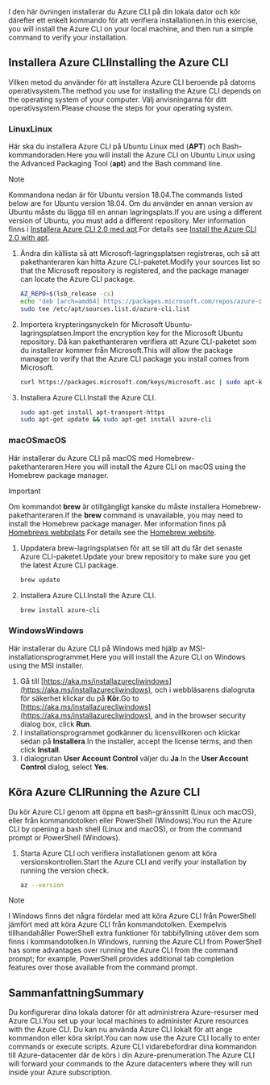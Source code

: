 
<span data-ttu-id="c6a2d-101">I den här övningen installerar du Azure CLI på din lokala dator och kör därefter ett enkelt kommando för att verifiera installationen.</span><span class="sxs-lookup"><span data-stu-id="c6a2d-101">In this exercise, you will install the Azure CLI on your local machine, and then run a simple command to verify your installation.</span></span> 

## <a name="installing-the-azure-cli"></a><span data-ttu-id="c6a2d-102">Installera Azure CLI</span><span class="sxs-lookup"><span data-stu-id="c6a2d-102">Installing the Azure CLI</span></span>
<span data-ttu-id="c6a2d-103">Vilken metod du använder för att installera Azure CLI beroende på datorns operativsystem.</span><span class="sxs-lookup"><span data-stu-id="c6a2d-103">The method you use for installing the Azure CLI depends on the operating system of your computer.</span></span> <span data-ttu-id="c6a2d-104">Välj anvisningarna för ditt operativsystem.</span><span class="sxs-lookup"><span data-stu-id="c6a2d-104">Please choose the steps for your operating system.</span></span>

### <a name="linux"></a><span data-ttu-id="c6a2d-105">Linux</span><span class="sxs-lookup"><span data-stu-id="c6a2d-105">Linux</span></span>
<span data-ttu-id="c6a2d-106">Här ska du installera Azure CLI på Ubuntu Linux med (**APT**) och Bash-kommandoraden.</span><span class="sxs-lookup"><span data-stu-id="c6a2d-106">Here you will install the Azure CLI on Ubuntu Linux using the Advanced Packaging Tool (**apt**) and the Bash command line.</span></span>

> [!NOTE]
> <span data-ttu-id="c6a2d-107">Kommandona nedan är för Ubuntu version 18.04.</span><span class="sxs-lookup"><span data-stu-id="c6a2d-107">The commands listed below are for Ubuntu version 18.04.</span></span> <span data-ttu-id="c6a2d-108">Om du använder en annan version av Ubuntu måste du lägga till en annan lagringsplats.</span><span class="sxs-lookup"><span data-stu-id="c6a2d-108">If you are using a different version of Ubuntu, you must add a different repository.</span></span> <span data-ttu-id="c6a2d-109">Mer information finns i [Installera Azure CLI 2.0 med apt](https://docs.microsoft.com/cli/azure/install-azure-cli-apt).</span><span class="sxs-lookup"><span data-stu-id="c6a2d-109">For details see [Install the Azure CLI 2.0 with apt](https://docs.microsoft.com/cli/azure/install-azure-cli-apt).</span></span>

1. <span data-ttu-id="c6a2d-110">Ändra din källista så att Microsoft-lagringsplatsen registreras, och så att pakethanteraren kan hitta Azure CLI-paketet.</span><span class="sxs-lookup"><span data-stu-id="c6a2d-110">Modify your sources list so that the Microsoft repository is registered, and the package manager can locate the Azure CLI package.</span></span>

    ```bash
    AZ_REPO=$(lsb_release -cs)
    echo "deb [arch=amd64] https://packages.microsoft.com/repos/azure-cli/ $AZ_REPO main" | \
    sudo tee /etc/apt/sources.list.d/azure-cli.list
    ```
1. <span data-ttu-id="c6a2d-111">Importera krypteringsnyckeln för Microsoft Ubuntu-lagringsplatsen.</span><span class="sxs-lookup"><span data-stu-id="c6a2d-111">Import the encryption key for the Microsoft Ubuntu repository.</span></span> <span data-ttu-id="c6a2d-112">Då kan pakethanteraren verifiera att Azure CLI-paketet som du installerar kommer från Microsoft.</span><span class="sxs-lookup"><span data-stu-id="c6a2d-112">This will allow the package manager to verify that the Azure CLI package you install comes from Microsoft.</span></span>

    ```bash
    curl https://packages.microsoft.com/keys/microsoft.asc | sudo apt-key add -
    ```
1. <span data-ttu-id="c6a2d-113">Installera Azure CLI.</span><span class="sxs-lookup"><span data-stu-id="c6a2d-113">Install the Azure CLI.</span></span>

    ```bash
    sudo apt-get install apt-transport-https
    sudo apt-get update && sudo apt-get install azure-cli
    ```

### <a name="macos"></a><span data-ttu-id="c6a2d-114">macOS</span><span class="sxs-lookup"><span data-stu-id="c6a2d-114">macOS</span></span>
<span data-ttu-id="c6a2d-115">Här installerar du Azure CLI på macOS med Homebrew-pakethanteraren.</span><span class="sxs-lookup"><span data-stu-id="c6a2d-115">Here you will install the Azure CLI on macOS using the Homebrew package manager.</span></span>

> [!IMPORTANT]
> <span data-ttu-id="c6a2d-116">Om kommandot **brew** är otillgängligt kanske du måste installera Homebrew-pakethanteraren.</span><span class="sxs-lookup"><span data-stu-id="c6a2d-116">If the **brew** command is unavailable, you may need to install the Homebrew package manager.</span></span> <span data-ttu-id="c6a2d-117">Mer information finns på [Homebrews webbplats](https://brew.sh/).</span><span class="sxs-lookup"><span data-stu-id="c6a2d-117">For details see the [Homebrew website](https://brew.sh/).</span></span>

1. <span data-ttu-id="c6a2d-118">Uppdatera brew-lagringsplatsen för att se till att du får det senaste Azure CLI-paketet.</span><span class="sxs-lookup"><span data-stu-id="c6a2d-118">Update your brew repository to make sure you get the latest Azure CLI package.</span></span>

    ```bash
    brew update
    ```
1. <span data-ttu-id="c6a2d-119">Installera Azure CLI.</span><span class="sxs-lookup"><span data-stu-id="c6a2d-119">Install the Azure CLI.</span></span>

    ```bash
    brew install azure-cli
    ```

### <a name="windows"></a><span data-ttu-id="c6a2d-120">Windows</span><span class="sxs-lookup"><span data-stu-id="c6a2d-120">Windows</span></span>
<span data-ttu-id="c6a2d-121">Här installerar du Azure CLI på Windows med hjälp av MSI-installationsprogrammet.</span><span class="sxs-lookup"><span data-stu-id="c6a2d-121">Here you will install the Azure CLI on Windows using the MSI installer.</span></span>

1. <span data-ttu-id="c6a2d-122">Gå till [https://aka.ms/installazurecliwindows](https://aka.ms/installazurecliwindows), och i webbläsarens dialogruta för säkerhet klickar du på **Kör**.</span><span class="sxs-lookup"><span data-stu-id="c6a2d-122">Go to [https://aka.ms/installazurecliwindows](https://aka.ms/installazurecliwindows), and in the browser security dialog box, click **Run**.</span></span>
1. <span data-ttu-id="c6a2d-123">I installationsprogrammet godkänner du licensvillkoren och klickar sedan på **Installera**.</span><span class="sxs-lookup"><span data-stu-id="c6a2d-123">In the installer, accept the license terms, and then click **Install**.</span></span>
1. <span data-ttu-id="c6a2d-124">I dialogrutan **User Account Control** väljer du **Ja**.</span><span class="sxs-lookup"><span data-stu-id="c6a2d-124">In the **User Account Control** dialog, select **Yes**.</span></span>

## <a name="running-the-azure-cli"></a><span data-ttu-id="c6a2d-125">Köra Azure CLI</span><span class="sxs-lookup"><span data-stu-id="c6a2d-125">Running the Azure CLI</span></span>
<span data-ttu-id="c6a2d-126">Du kör Azure CLI genom att öppna ett bash-gränssnitt (Linux och macOS), eller från kommandotolken eller PowerShell (Windows).</span><span class="sxs-lookup"><span data-stu-id="c6a2d-126">You run the Azure CLI by opening a bash shell (Linux and macOS), or from the command prompt or PowerShell (Windows).</span></span>

1. <span data-ttu-id="c6a2d-127">Starta Azure CLI och verifiera installationen genom att köra versionskontrollen.</span><span class="sxs-lookup"><span data-stu-id="c6a2d-127">Start the Azure CLI and verify your installation by running the version check.</span></span>

    ```bash
    az --version
    ```

> [!NOTE]
> <span data-ttu-id="c6a2d-128">I Windows finns det några fördelar med att köra Azure CLI från PowerShell jämfört med att köra Azure CLI från kommandotolken. Exempelvis tillhandahåller PowerShell extra funktioner för tabbifyllning utöver dem som finns i kommandotolken.</span><span class="sxs-lookup"><span data-stu-id="c6a2d-128">In Windows, running the Azure CLI from PowerShell has some advantages over running the Azure CLI from the command prompt; for example, PowerShell provides additional tab completion features over those available from the command prompt.</span></span> 

## <a name="summary"></a><span data-ttu-id="c6a2d-129">Sammanfattning</span><span class="sxs-lookup"><span data-stu-id="c6a2d-129">Summary</span></span>
<span data-ttu-id="c6a2d-130">Du konfigurerar dina lokala datorer för att administrera Azure-resurser med Azure CLI.</span><span class="sxs-lookup"><span data-stu-id="c6a2d-130">You set up your local machines to administer Azure resources with the Azure CLI.</span></span> <span data-ttu-id="c6a2d-131">Du kan nu använda Azure CLI lokalt för att ange kommandon eller köra skript.</span><span class="sxs-lookup"><span data-stu-id="c6a2d-131">You can now use the Azure CLI locally to enter commands or execute scripts.</span></span> <span data-ttu-id="c6a2d-132">Azure CLI vidarebefordrar dina kommandon till Azure-datacenter där de körs i din Azure-prenumeration.</span><span class="sxs-lookup"><span data-stu-id="c6a2d-132">The Azure CLI will forward your commands to the Azure datacenters where they will run inside your Azure subscription.</span></span>
